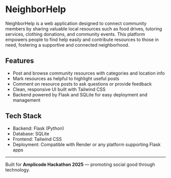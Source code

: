 # NeighborHelp

NeighborHelp is a web application designed to connect community members by sharing valuable local resources such as food drives, tutoring services, clothing donations, and community events. This platform empowers people to find help easily and contribute resources to those in need, fostering a supportive and connected neighborhood.

## Features

- Post and browse community resources with categories and location info
- Mark resources as helpful to highlight useful posts
- Comment on resource posts to ask questions or provide feedback
- Clean, responsive UI built with Tailwind CSS
- Backend powered by Flask and SQLite for easy deployment and management

## Tech Stack

- Backend: Flask (Python)
- Database: SQLite
- Frontend: Tailwind CSS
- Deployment: Compatible with Render or any platform supporting Flask apps

---

Built for **Amplicode Hackathon 2025** — promoting social good through technology.